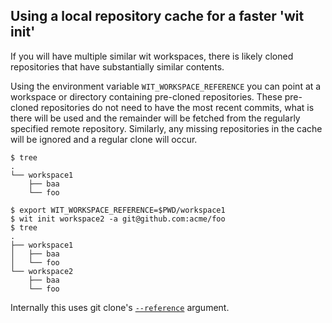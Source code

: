 ## Using a local repository cache for a faster 'wit init'

If you will have multiple similar wit workspaces, there is likely cloned
repositories that have substantially similar contents.

Using the environment variable `WIT_WORKSPACE_REFERENCE` you can point at a workspace
or directory containing pre-cloned repositories.
These pre-cloned repositories do not need to have the most recent commits, what is there
will be used and the remainder will be fetched from the regularly specified remote repository.
Similarly, any missing repositories in the cache will be ignored and a regular clone will occur.

```
$ tree
.
└── workspace1
    ├── baa
    └── foo

$ export WIT_WORKSPACE_REFERENCE=$PWD/workspace1
$ wit init workspace2 -a git@github.com:acme/foo
$ tree
.
├── workspace1
│   ├── baa
│   └── foo
└── workspace2
    ├── baa
    └── foo
```

Internally this uses git clone's [`--reference`](https://git-scm.com/docs/git-clone#Documentation/git-clone.txt---reference-if-ableltrepositorygt) argument.
